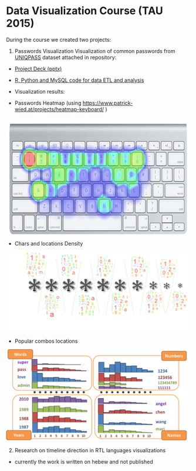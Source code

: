 # Data Visualization Course (TAU 2015)

During the course we created two projects:

1. Passwords Visualization
Visualization of common passwords from [UNIQPASS](http://dazzlepod.com/uniqpass/) dataset
attached in repository:
* [Project Deck (pptx)](/Passwords.pptx)
* [R, Python and MySQL code for data ETL and analysis](/pass_words)
* Visualization results:

* Passwords Heatmap (using https://www.patrick-wied.at/projects/heatmap-keyboard/ )
   
&nbsp;&nbsp;&nbsp;&nbsp;&nbsp;&nbsp;&nbsp;&nbsp;&nbsp;&nbsp;&nbsp;&nbsp;&nbsp;&nbsp;&nbsp;
<img src="/heatmap1.png" alt="Passwords heatmap" width="700" height="300"  >




   * Chars and locations Density 
   
   
![density](/density.png)




   * Popular combos locations
   
   
![combos](/combos.png)




2. Research on timeline direction in RTL languages visualizations

 - currently the work is written on hebew and not published
